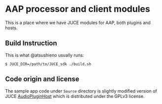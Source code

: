 # AAP processor and client modules

This is a place where we have JUCE modules for AAP, both plugins and hosts.

## Build Instruction

This is what @atsushieno usually runs:

```
$ JUCE_DIR=/path/to/JUCE_sdk ./build.sh
```

## Code origin and license

The sample app code under `Source` directory is slightly modified version of
JUCE [AudioPluginHost](https://github.com/WeAreROLI/JUCE/tree/master/extras/AudioPluginHost)
which is distributed under the GPLv3 license.

